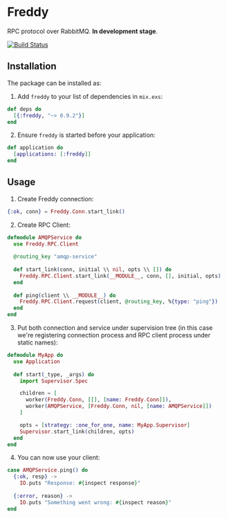 # Freddy

RPC protocol over RabbitMQ. **In development stage**.

[![Build Status](https://travis-ci.org/salemove/ex_freddy.svg?branch=master)](https://travis-ci.org/salemove/ex_freddy)

## Installation

The package can be installed as:

  1. Add `freddy` to your list of dependencies in `mix.exs`:
  ```elixir
  def deps do
    [{:freddy, "~> 0.9.2"}]
  end
  ```

  2. Ensure `freddy` is started before your application:
  ```elixir
  def application do
    [applications: [:freddy]]
  end
  ```
## Usage

  1. Create Freddy connection:
  ```elixir
  {:ok, conn} = Freddy.Conn.start_link()
  ```
    
  2. Create RPC Client:
  ```elixir
  defmodule AMQPService do
    use Freddy.RPC.Client
    
    @routing_key "amqp-service"
    
    def start_link(conn, initial \\ nil, opts \\ []) do
      Freddy.RPC.Client.start_link(__MODULE__, conn, [], initial, opts)
    end
    
    def ping(client \\ __MODULE__) do
      Freddy.RPC.Client.request(client, @routing_key, %{type: "ping"})
    end
  end
  ```

  3. Put both connection and service under supervision tree (in this case we're registering
  connection process and RPC client process under static names):
  ```elixir
  defmodule MyApp do
    use Application
    
    def start(_type, _args) do
      import Supervisor.Spec
  
      children = [
        worker(Freddy.Conn, [[], [name: Freddy.Conn]]),
        worker(AMQPService, [Freddy.Conn, nil, [name: AMQPService]])
      ]
  
      opts = [strategy: :one_for_one, name: MyApp.Supervisor]
      Supervisor.start_link(children, opts)
    end
  end
  ```
    
  4. You can now use your client:
  ```elixir
  case AMQPService.ping() do
    {:ok, resp} -> 
      IO.puts "Response: #{inspect response}"
      
    {:error, reason} ->
      IO.puts "Something went wrong: #{inspect reason}"
  end
  ```
